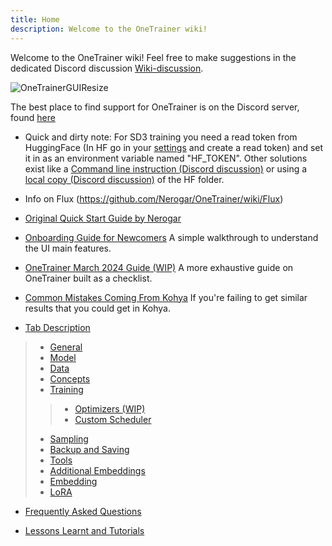 ```yaml
---
title: Home
description: Welcome to the OneTrainer wiki!
---
```


Welcome to the OneTrainer wiki! Feel free to make suggestions in the dedicated Discord discussion [Wiki-discussion](https://discord.com/channels/1102003518203756564/1144311654385983538).

![OneTrainerGUIResize](https://github.com/Nerogar/OneTrainer/assets/132208482/f9d1ea09-c247-405a-abb3-72da3dcfc9b3)

The best place to find support for OneTrainer is on the Discord server, found [here](https://discord.gg/KNaM4R3C) 

* Quick and dirty note: For SD3 training you need a read token from HuggingFace (In HF go in your [settings](https://huggingface.co/settings/tokens) and create a read token) and set it in as an environment variable named "HF_TOKEN". Other solutions exist like a [Command line instruction (Discord discussion)](https://discord.com/channels/1102003518203756564/1102013112124706827/1264266275639525376) or using a [local copy (Discord discussion)](https://discord.com/channels/1102003518203756564/1188183242747158630/1259788529320595558) of the HF folder.

* Info on Flux (https://github.com/Nerogar/OneTrainer/wiki/Flux)

* [Original Quick Start Guide by Nerogar](https://github.com/Nerogar/OneTrainer/blob/master/docs/QuickStartGuide.md)

* [Onboarding Guide for Newcomers](https://github.com/Nerogar/OneTrainer/wiki/Onboarding-Guide-for-Newcomers)
A simple walkthrough to understand the UI main features.

* [OneTrainer March 2024 Guide (WIP)](https://github.com/Nerogar/OneTrainer/wiki/OneTrainer-March-2024-Guide)
A more exhaustive guide on OneTrainer built as a checklist.

* [Common Mistakes Coming From Kohya](https://github.com/Nerogar/OneTrainer/wiki/Common-Mistakes-Coming-From-Kohya) If you're failing to get similar results that you could get in Kohya.

* [Tab Description](https://github.com/Nerogar/OneTrainer/wiki/Tab-Description)

> * [General](https://github.com/Nerogar/OneTrainer/wiki/General)
> * [Model](https://github.com/Nerogar/OneTrainer/wiki/Model)
> * [Data](https://github.com/Nerogar/OneTrainer/wiki/Data)
> * [Concepts](https://github.com/Nerogar/OneTrainer/wiki/Concepts)
> * [Training](https://github.com/Nerogar/OneTrainer/wiki/Training)
>> * [Optimizers (WIP)](https://github.com/Nerogar/OneTrainer/wiki/Optimizers)
>> * [Custom Scheduler](https://github.com/Nerogar/OneTrainer/wiki/Custom-Scheduler)
> * [Sampling](https://github.com/Nerogar/OneTrainer/wiki/Sampling)
> * [Backup and Saving](https://github.com/Nerogar/OneTrainer/wiki/Backup-and-Save)
> * [Tools](https://github.com/Nerogar/OneTrainer/wiki/Tools)
> * [Additional Embeddings](https://github.com/Nerogar/OneTrainer/wiki/Additional-Embeddings)
> * [Embedding](https://github.com/Nerogar/OneTrainer/wiki/Embedding)
> * [LoRA](https://github.com/Nerogar/OneTrainer/wiki/LoRA)

* [Frequently Asked Questions](https://github.com/Nerogar/OneTrainer/wiki/F.A.Q.)

* [Lessons Learnt and Tutorials](https://github.com/Nerogar/OneTrainer/wiki/Lessons-Learnt-and-Tutorials)


